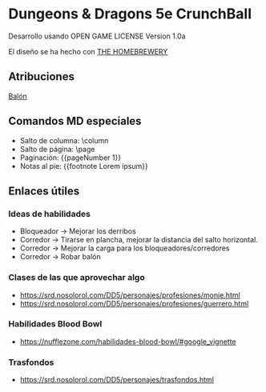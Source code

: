 # Dungeons & Dragons 5e CrunchBall

Desarrollo usando OPEN GAME	LICENSE	Version	1.0a

El diseño se ha hecho con [THE HOMEBREWERY](https://homebrewery.naturalcrit.com/)

## Atribuciones

[Balón](https://www.rawpixel.com/image/14731354/png-american-football-ball-american-football-sports-rugby)

## Comandos MD especiales

* Salto de columna: \column
* Salto de página: \page
* Paginación: {{pageNumber 1}}
* Notas al pie: {{footnote Lorem ipsum}}

## Enlaces útiles

### Ideas de habilidades

* Bloqueador -> Mejorar los derribos
* Corredor -> Tirarse en plancha, mejorar la distancia del salto horizontal.
* Corredor -> Mejorar la carga para los bloqueadores/corredores
* Corredor -> Robar balón

### Clases de las que aprovechar algo

* https://srd.nosolorol.com/DD5/personajes/profesiones/monje.html
* https://srd.nosolorol.com/DD5/personajes/profesiones/guerrero.html

### Habilidades Blood Bowl

* https://nufflezone.com/habilidades-blood-bowl/#google_vignette

### Trasfondos

* https://srd.nosolorol.com/DD5/personajes/trasfondos.html

